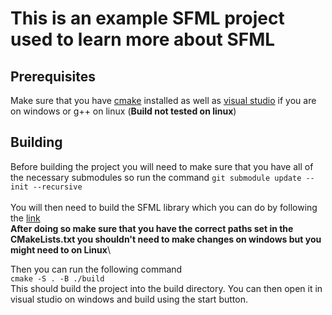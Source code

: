 # This is an example SFML project used to learn more about SFML

## Prerequisites
Make sure that you have [cmake](https://cmake.org/download/) installed as well as [visual studio](https://visualstudio.microsoft.com/downloads/) if you are on windows or g++ on linux (**Build not tested on linux**)

## Building
Before building the project you will need to make sure that you have all of the necessary submodules so run the command
`git submodule update --init --recursive`\
\
You will then need to build the SFML library which you can do by following the [link](https://www.sfml-dev.org/tutorials/2.5/compile-with-cmake.php)\
**After doing so make sure that you have the correct paths set in the CMakeLists.txt you shouldn't need to make changes on windows but you might need to on Linux**\


Then you can run the following command\
`cmake -S . -B ./build`
\
This should build the project into the build directory. You can then open it in visual studio on windows and build using the start button.